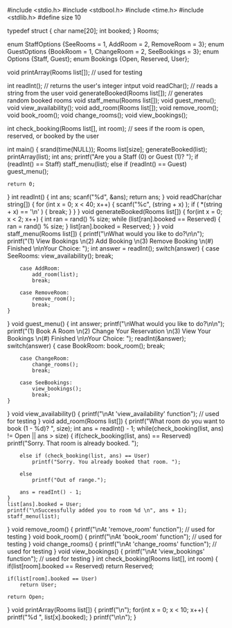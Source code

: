 #include <stdio.h>
#include <stdbool.h>
#include <time.h>
#include <stdlib.h>
#define size 10

typedef struct
{
    char name[20];
    int booked;
} Rooms;

enum StaffOptions {SeeRooms = 1, AddRoom = 2, RemoveRoom = 3}; 
enum GuestOptions {BookRoom = 1, ChangeRoom = 2, SeeBookings = 3};
enum Options {Staff, Guest};
enum Bookings {Open, Reserved, User};

void printArray(Rooms list[]); // used for testing

int readInt(); // returns the user's integer intput
void readChar(); // reads a string from the user
void generateBooked(Rooms list[]); // generates random booked rooms
void staff_menu(Rooms list[]); 
void guest_menu();
void view_availability();
void add_room(Rooms list[]);
void remove_room();
void book_room();
void change_rooms();
void view_bookings();

int check_booking(Rooms list[], int room); // sees if the room is open, reserved, or booked by the user

int main()
{
    srand(time(NULL));
    Rooms list[size];
    generateBooked(list);
    printArray(list);
    int ans;
    printf("Are you a Staff (0) or Guest (1)? ");
    if (readInt() == Staff)
        staff_menu(list);
    else if (readInt() == Guest)
        guest_menu();
        
    return 0;
}
int readInt()
{
    int ans;
    scanf("%d", &ans);
    return ans;
}
void readChar(char string[])
{
    for (int x = 0; x < 40; x++) 
    { 
        scanf("%c", (string + x) ); 
        if ( *(string + x) == '\n' ) 
        {
            break;
        }
    }
}
void generateBooked(Rooms list[])
{
    for(int x = 0; x < 2; x++)
    {
        int ran = rand() % size;
        while (list[ran].booked == Reserved)
        {
            ran = rand() % size;
        }
        list[ran].booked = Reserved;
    }
}
void staff_menu(Rooms list[])
{
    printf("\nWhat would you like to do?\n\n");
    printf("(1) View Bookings \n(2) Add Booking \n(3) Remove Booking \n(#) Finished \n\nYour Choice: ");
    int answer = readInt();
    switch(answer)
    {
        case SeeRooms: 
            view_availability();
            break;
            
        case AddRoom:
            add_room(list);
            break;
            
        case RemoveRoom:
            remove_room();
            break;
    }
}
void guest_menu()
{
        int answer;
    printf("\nWhat would you like to do?\n\n");
    printf("(1) Book A Room \n(2) Change Your Reservation \n(3) View Your Bookings \n(#) Finished \n\nYour Choice: ");
    readInt(&answer);
    switch(answer)
    {
        case BookRoom: 
            book_room();
            break;
        
        case ChangeRoom:
            change_rooms();
            break;
            
        case SeeBookings:
            view_bookings();
            break;
    }
}
void view_availability()
{
    printf("\nAt 'view_availability' function"); // used for testing
}
void add_room(Rooms list[])
{
    printf("What room do you want to book (1 - %d)? ", size);
    int ans = readInt() - 1;
    while(check_booking(list, ans) != Open || ans > size)
    {
        if(check_booking(list, ans) == Reserved)
            printf("Sorry. That room is already booked. ");

        else if (check_booking(list, ans) == User)
            printf("Sorry. You already booked that room. ");
        
        else
            printf("Out of range.");
        
        ans = readInt() - 1;
    }
    list[ans].booked = User;
    printf("\nSuccessfully added you to room %d \n", ans + 1);
    staff_menu(list);
}
void remove_room()
{
    printf("\nAt 'remove_room' function"); // used for testing
}
void book_room()
{
    printf("\nAt 'book_room' function"); // used for testing
}
void change_rooms()
{
    printf("\nAt 'change_rooms' function"); // used for testing
}
void view_bookings()
{
    printf("\nAt 'view_bookings' function"); // used for testing
}
int check_booking(Rooms list[], int room)
{
    if(list[room].booked == Reserved)
        return Reserved;
    
    if(list[room].booked == User)
        return User;
    
    return Open;
}
void printArray(Rooms list[])
{
    printf("\n");
    for(int x = 0; x < 10; x++)
    {
        printf("%d ", list[x].booked);
    }
    printf("\n\n");
}
